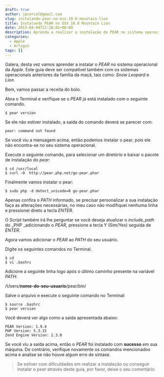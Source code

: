 ```yaml
---
draft: true
author: jpcercal@gmail.com
slug: instalando-pear-no-osx-10-8-mountain-lion
title: Instalando PEAR no OSX 10.8 Mountain Lion
date: 2013-04-04T22:28:01+00:00
description: Aprenda a realizar a instalação do PEAR no sistema operacional da Apple, o Mac OSX 10.8 Mountain Lion com este passo a passo.
categories:
  - Apple
  - Artigos
tags: []
---
```


Galera, desta vez vamos aprender a instalar o _PEAR_ no sistema operacional da _Apple_. Este guia deve ser compatível também com os sistemas operacionais anteriores da família da maçã, tais como: _Snow Leopard_ e _Lion_.

Bem, vamos passar a receita do bolo.

Abra o Terminal e verifique se o _PEAR_ já está instalado com o seguinte comando.

```shell
$ pear version
```

Se ele não estiver instalado, a saída do comando deverá se parecer com:

```shell
pear: command not found
```

Se você viu a mensagem acima, então podemos instalar o pear, pois ele não encontra-se no seu sistema operacional.

Execute o seguinte comando, para selecionar um diretório e baixar o pacote de instalação do _pear_:

```shell
$ cd /usr/local
$ curl -O  http://pear.php.net/go-pear.phar
```

Finalmente vamos instalar o pear:

```shell
$ sudo php -d detect_unicode=0 go-pear.phar
```

Apenas confira o _PATH_ informado, se precisar personalizar a sua instalação faça as alterações necessárias, no meu caso não modifiquei nenhuma linha e pressionei direto a tecla _ENTER_.

O Script também irá lhe perguntar se você deseja atualizar o _include_path_ do _PHP _adicionando o _PEAR_, pressione a tecla Y (Sim/Yes) seguida de _ENTER_.

Agora vamos adicionar o _PEAR_ ao _PATH_ do seu usuário.

Digite os seguintes comandos no Terminal.

```shell
$ cd
$ vi .bashrc
```

Adicione a seguinte linha logo após o último caminho presente na variável _PATH_:

/Users/**nome-do-seu-usuario**/pear/bin/

Salve o arquivo e execute o seguinte comando no Terminal:

```shell
$ source .bashrc
$ pear version
```

Você deverá ver algo como a saída apresentada abaixo:

```shell
PEAR Version: 1.9.4
PHP Version: 5.3.15
Zend Engine Version: 2.3.0
```

Se você viu a saída acima, então o _PEAR_ foi instalado com **sucesso** em sua máquina. Do contrário, verifique novamente os comandos mencionados acima e analise se não houve algum erro de sintaxe.

> Se estiver com dificuldades em realizar a instalação ou conseguir instalar o _pear_ através deste guia, por favor, deixe o seu comentário.
